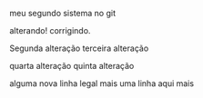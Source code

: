 meu segundo sistema no git

alterando!
corrigindo.

Segunda alteração
terceira alteração

quarta alteração
quinta alteração


alguma nova linha legal
mais uma linha aqui
mais
